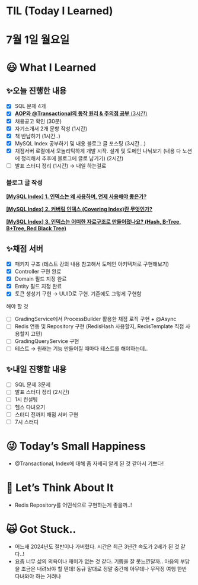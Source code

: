 # TIL (Today I Learned)

# 7월 1일 월요일

# 😃 What I Learned

## ✨오늘 진행한 내용

- [x]  SQL 문제 4개
- [x]  [**AOP와 @Transactional의 동작 원리 & 주의점 공부** (3시간)](https://www.notion.so/AOP-Transactional-6f497f45f5f84ca59acaeb5532f38dbf?pvs=21)
- [x]  채용공고 확인 (30분)
- [x]  자기소개서 2개 문항 작성 (1시간)
- [x]  책 반납하기 (1시간..)
- [x]  MySQL Index 공부하기 및 내용 블로그 글 포스팅 (3시간…)
- [x]  채점서버 로컬에서 모놀리틱하게 개발 시작. 설계 및 도메인 나눠보기 (내용 다 노션에 정리해서 추후에 블로그에 글로 남기기) (2시간)
- [ ]  발표 스터디 정리 (1시간) → 내일 하는걸로

### 블로그 글 작성

[**[MySQL Index] 1. 인덱스는 왜 사용하며, 언제 사용해야 좋은가?**](https://velog.io/@damongsanga/MySQL-Index-%EC%9D%B8%EB%8D%B1%EC%8A%A4-%EA%B4%80%EB%A0%A8-%EB%A9%B4%EC%A0%91-%EC%A7%88%EB%AC%B8-1.-%EC%9D%B8%EB%8D%B1%EC%8A%A4%EB%8A%94-%EC%99%9C-%EC%82%AC%EC%9A%A9%ED%95%98%EB%A9%B0-%EC%96%B8%EC%A0%9C-%EC%82%AC%EC%9A%A9%ED%95%B4%EC%95%BC-%EC%A2%8B%EC%9D%80%EA%B0%80%EC%9A%94)

[**[MySQL Index] 2. 커버링 인덱스 (Covering Index)란 무엇인가?**](https://velog.io/@damongsanga/MySQL-Index-2.-%EC%BB%A4%EB%B2%84%EB%A7%81-%EC%9D%B8%EB%8D%B1%EC%8A%A4-Covering-Index%EB%9E%80-%EB%AC%B4%EC%97%87%EC%9D%B8%EA%B0%80%EC%9A%94)

[**[MySQL Index] 3. 인덱스는 어떠한 자료구조로 만들어졌나요? (Hash, B-Tree, B+Tree, Red Black Tree)**](https://velog.io/@damongsanga/MySQL-Index-3.-%EC%9D%B8%EB%8D%B1%EC%8A%A4%EB%8A%94-%EC%96%B4%EB%96%A0%ED%95%9C-%EC%9E%90%EB%A3%8C%EA%B5%AC%EC%A1%B0%EB%A1%9C-%EB%A7%8C%EB%93%A4%EC%96%B4%EC%A1%8C%EB%82%98%EC%9A%94-Hash-B-Tree-BTree-Red-Black-Tree)

## ✨채점 서버

- [x]  패키지 구조 (테스트 강의 내용 참고해서 도메인 아키텍처로 구현해보기)
- [x]  Controller 구현 완료
- [x]  Domain 필드 지정 완료
- [x]  Entity 필드 지정 완료
- [x]  토큰 생성기 구현 → UUID로 구현. 기존에도 그렇게 구현함

해야 할 것

- [ ]  GradingService에서 ProcessBuilder 활용한 채점 로직 구현 + @Async
- [ ]  Redis 연동 및 Repository 구현 (RedisHash 사용할지, RedisTemplate 직접 사용할지 고민)
- [ ]  GradingQueryService 구현
- [ ]  테스트 → 원래는 기능 만들어질 때마다 테스트를 해야하는데..

## ✨내일 진행할 내용

- [ ]  SQL 문제 3문제
- [ ]  발표 스터디 정리 (2시간)
- [ ]  1시 컨설팅
- [ ]  헬스 다녀오기
- [ ]  스터디 전까지 채점 서버 구현
- [ ]  7시 스터디

# 😜 Today’s Small Happiness

- @Transactional, Index에 대해 좀 자세히 알게 된 것 같아서 기쁘다!

# 🧐 Let’s Think About It

- Redis Repository를 어떤식으로 구현하는게 좋을까..!

# 🙀 Got Stuck..

- 어느새 2024년도 절반이나 가버렸다. 시간은 최근 3년간 속도가 2배가 된 것 같다..!
- 요즘 너무 삶의 의욕이나 재미가 없는 것 같다. 기쁨을 잘 못느낀달까.. 마음의 부담을 조금은 내려놔야 할 텐데! 동규 말대로 정말 중간에 아무데나 무작정 여행 한번 다녀와야 하는 거려나